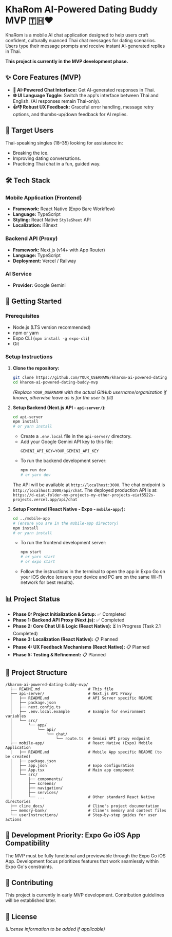 # KhaRom AI-Powered Dating Buddy MVP 🇹🇭❤️

KhaRom is a mobile AI chat application designed to help users craft confident, culturally nuanced Thai chat messages for dating scenarios. Users type their message prompts and receive instant AI-generated replies in Thai.

**This project is currently in the MVP development phase.**

## ✨ Core Features (MVP)
-   **🤖 AI-Powered Chat Interface:** Get AI-generated responses in Thai.
-   **🌐 UI Language Toggle:** Switch the app's interface between Thai and English. (AI responses remain Thai-only).
-   **👍👎 Robust UX Feedback:** Graceful error handling, message retry options, and thumbs-up/down feedback for AI replies.

## 🎯 Target Users
Thai-speaking singles (18–35) looking for assistance in:
-   Breaking the ice.
-   Improving dating conversations.
-   Practicing Thai chat in a fun, guided way.

## 🛠️ Tech Stack

### Mobile Application (Frontend)
-   **Framework:** React Native (Expo Bare Workflow)
-   **Language:** TypeScript
-   **Styling:** React Native `StyleSheet` API
-   **Localization:** i18next

### Backend API (Proxy)
-   **Framework:** Next.js (v14+ with App Router)
-   **Language:** TypeScript
-   **Deployment:** Vercel / Railway

### AI Service
-   **Provider:** Google Gemini

## 🚀 Getting Started

### Prerequisites
- Node.js (LTS version recommended)
- npm or yarn
- Expo CLI (`npm install -g expo-cli`)
- Git

### Setup Instructions

1.  **Clone the repository:**
    ```bash
    git clone https://github.com/YOUR_USERNAME/kharom-ai-powered-dating-buddy-mvp.git
    cd kharom-ai-powered-dating-buddy-mvp
    ```
    *(Replace `YOUR_USERNAME` with the actual GitHub username/organization if known, otherwise leave as is for the user to fill)*

2.  **Setup Backend (Next.js API - `api-server/`):**
    ```bash
    cd api-server
    npm install 
    # or yarn install
    ```
    - Create a `.env.local` file in the `api-server/` directory.
    - Add your Google Gemini API key to this file:
      ```env
      GEMINI_API_KEY=YOUR_GEMINI_API_KEY
      ```
    - To run the backend development server:
      ```bash
      npm run dev
      # or yarn dev
      ```
    The API will be available at `http://localhost:3000`. The chat endpoint is `http://localhost:3000/api/chat`.
    The deployed production API is at: `https://d-eiat-folder-my-projects-my-other-projects-eiat5522s-projects.vercel.app/api/chat`

3.  **Setup Frontend (React Native - Expo - `mobile-app/`):**
    ```bash
    cd ../mobile-app 
    # (ensure you are in the mobile-app directory)
    npm install
    # or yarn install
    ```
    - To run the frontend development server:
      ```bash
      npm start
      # or yarn start
      # or expo start
      ```
    - Follow the instructions in the terminal to open the app in Expo Go on your iOS device (ensure your device and PC are on the same Wi-Fi network for best results).

## 📊 Project Status
- **Phase 0: Project Initialization & Setup:** ✅ Completed
- **Phase 1: Backend API Proxy (Next.js):** ✅ Completed
- **Phase 2: Core Chat UI & Logic (React Native):** ⏳ In Progress (Task 2.1 Completed)
- **Phase 3: Localization (React Native):** 📋 Planned
- **Phase 4: UX Feedback Mechanisms (React Native):** 📋 Planned
- **Phase 5: Testing & Refinement:** 📋 Planned

## 📁 Project Structure
```
/kharom-ai-powered-dating-buddy-mvp/
  ├── README.md                     # This file
  ├── api-server/                   # Next.js API Proxy
  │   ├── README.md                 # API Server specific README
  │   ├── package.json
  │   ├── next.config.ts
  │   ├── .env.local.example        # Example for environment variables
  │   └── src/
  │       └── app/
  │           └── api/
  │               └── chat/
  │                   └── route.ts  # Gemini API proxy endpoint
  ├── mobile-app/                   # React Native (Expo) Mobile Application
  │   ├── README.md                 # Mobile App specific README (to be created)
  │   ├── package.json
  │   ├── app.json                  # Expo configuration
  │   ├── App.tsx                   # Main app component
  │   └── src/
  │       ├── components/
  │       ├── screens/
  │       ├── navigation/
  │       ├── services/
  │       └── ...                   # Other standard React Native directories
  ├── cline_docs/                   # Cline's project documentation
  ├── memory-bank/                  # Cline's memory and context files
  └── userInstructions/             # Step-by-step guides for user actions
```

## 📝 Development Priority: Expo Go iOS App Compatibility
The MVP must be fully functional and previewable through the Expo Go iOS App. Development focus prioritizes features that work seamlessly within Expo Go's constraints.

## 🤝 Contributing
This project is currently in early MVP development. Contribution guidelines will be established later.

## 📄 License
*(License information to be added if applicable)*
